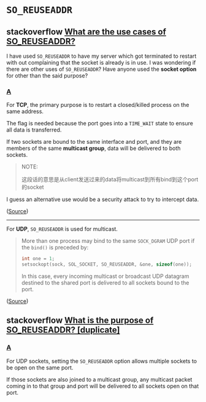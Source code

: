# `SO_REUSEADDR`



## stackoverflow [What are the use cases of SO_REUSEADDR?](https://stackoverflow.com/questions/577885/what-are-the-use-cases-of-so-reuseaddr)

I have used `SO_REUSEADDR` to have my server which got terminated to restart with out complaining that the socket is already is in use. I was wondering if there are other uses of `SO_REUSEADDR`? Have anyone used the **socket option** for other than the said purpose?



### [A](https://stackoverflow.com/a/577905)

For **TCP**, the primary purpose is to restart a closed/killed process on the same address.

The flag is needed because the port goes into a `TIME_WAIT` state to ensure all data is transferred.

If two sockets are bound to the same interface and port, and they are members of the same **multicast group**, data will be delivered to both sockets.

> NOTE: 
>
> 这段话的意思是从client发送过来的data将multicast到所有bind到这个port的socket

I guess an alternative use would be a security attack to try to intercept data.

([Source](http://www.developerweb.net/forum/showthread.php?t=2941))

------

For **UDP**, `SO_REUSEADDR` is used for multicast.

> More than one process may bind to the same `SOCK_DGRAM` UDP port if the `bind()` is preceded by:
>
> ```c
> int one = 1;
> setsockopt(sock, SOL_SOCKET, SO_REUSEADDR, &one, sizeof(one));
> ```
>
> In this case, every incoming multicast or broadcast UDP datagram destined to the shared port is delivered to all sockets bound to the port.

([Source](http://www.kohala.com/start/mcast.api.txt))



## stackoverflow [What is the purpose of SO_REUSEADDR? [duplicate]](https://stackoverflow.com/questions/40576517/what-is-the-purpose-of-so-reuseaddr)



### [A](https://stackoverflow.com/a/40577134)

For UDP sockets, setting the `SO_REUSEADDR` option allows multiple sockets to be open on the same port.

If those sockets are also joined to a multicast group, any multicast packet coming in to that group and port will be delivered to all sockets open on that port.

